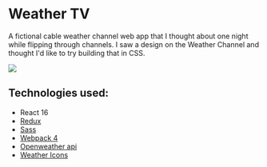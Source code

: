 # Weather TV 
A fictional cable weather channel web app that I thought about one night while flipping through channels. I saw a design on the Weather Channel and thought I'd like to try building that in CSS.

![](./docs/weather-mock.png)

## Technologies used:
* React 16
* [Redux](https://redux.js.org/)
* [Sass](https://sass-lang.com/)
* [Webpack 4](https://webpack.js.org/concepts/)
* [Openweather api](https://openweathermap.org/forecast5)
* [Weather Icons](https://erikflowers.github.io/weather-icons/)
